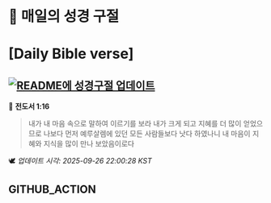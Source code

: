 # 🙏 매일의 성경 구절
# [Daily Bible verse]
## [![README에 성경구절 업데이트](https://github.com/DONGSUKA/first_test/actions/workflows/update-readme-bible.yml/badge.svg)](https://github.com/DONGSUKA/first_test/actions/workflows/update-readme-bible.yml)
<!-- START_BIBLE_VERSE -->
📖 **전도서 1:16**
> 내가 내 마음 속으로 말하여 이르기를 보라 내가 크게 되고 지혜를 더 많이 얻었으므로 나보다 먼저 예루살렘에 있던 모든 사람들보다 낫다 하였나니 내 마음이 지혜와 지식을 많이 만나 보았음이로다

🕊️ _업데이트 시각: 2025-09-26 22:00:28 KST_
  <!-- END_BIBLE_VERSE -->
## GITHUB_ACTION

